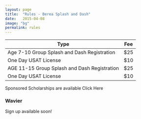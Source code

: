 ```yaml
---
layout: page
title:  "Rules - Berea Splash and Dash"
date:   2015-04-08
image: "bg"
permalink: rules
---
```

|Type							                           | Fee|
|--------------------------------------------|----|
|Age 7-10 Group Splash and Dash Registration | $25|
|One Day USAT License 					             | $10|
|AGE 11-15 Group Splash and Dash Registration| $25|
|One Day USAT License					               | $10|

Sponsored Scholarships are available Click Here

### Wavier

Sign up available soon!
